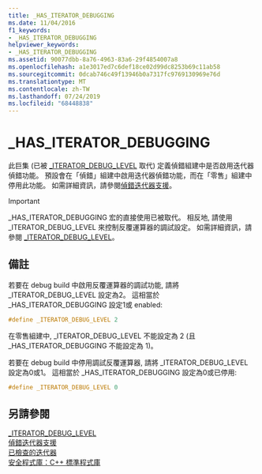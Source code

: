 ```yaml
---
title: _HAS_ITERATOR_DEBUGGING
ms.date: 11/04/2016
f1_keywords:
- _HAS_ITERATOR_DEBUGGING
helpviewer_keywords:
- _HAS_ITERATOR_DEBUGGING
ms.assetid: 90077dbb-8a76-4963-83a6-29f4854007a8
ms.openlocfilehash: a1e3017ed7c6def18ce02d99dc8253b69c11ab58
ms.sourcegitcommit: 0dcab746c49f13946b0a7317fc9769130969e76d
ms.translationtype: MT
ms.contentlocale: zh-TW
ms.lasthandoff: 07/24/2019
ms.locfileid: "68448838"
---
```

# <a name="hasiteratordebugging"></a>_HAS_ITERATOR_DEBUGGING

此巨集 (已被 [_ITERATOR_DEBUG_LEVEL](../standard-library/iterator-debug-level.md) 取代) 定義偵錯組建中是否啟用迭代器偵錯功能。 預設會在「偵錯」組建中啟用迭代器偵錯功能，而在「零售」組建中停用此功能。 如需詳細資訊，請參閱[偵錯迭代器支援](../standard-library/debug-iterator-support.md)。

> [!IMPORTANT]
> _HAS_ITERATOR_DEBUGGING 宏的直接使用已被取代。 相反地, 請使用 _ITERATOR_DEBUG_LEVEL 來控制反覆運算器的調試設定。 如需詳細資訊，請參閱 [_ITERATOR_DEBUG_LEVEL](../standard-library/iterator-debug-level.md)。

## <a name="remarks"></a>備註

若要在 debug build 中啟用反覆運算器的調試功能, 請將 _ITERATOR_DEBUG_LEVEL 設定為2。 這相當於 _HAS_ITERATOR_DEBUGGING 設定1或 enabled:

```cpp
#define _ITERATOR_DEBUG_LEVEL 2
```

在零售組建中, _ITERATOR_DEBUG_LEVEL 不能設定為 2 (且 _HAS_ITERATOR_DEBUGGING 不能設定為 1)。

若要在 debug build 中停用調試反覆運算器, 請將 _ITERATOR_DEBUG_LEVEL 設定為0或1。 這相當於 _HAS_ITERATOR_DEBUGGING 設定為0或已停用:

```cpp
#define _ITERATOR_DEBUG_LEVEL 0
```

## <a name="see-also"></a>另請參閱

[_ITERATOR_DEBUG_LEVEL](../standard-library/iterator-debug-level.md)\
[偵錯迭代器支援](../standard-library/debug-iterator-support.md)\
[已檢查的迭代器](../standard-library/checked-iterators.md)\
[安全程式庫：C++ 標準程式庫](../standard-library/safe-libraries-cpp-standard-library.md)
